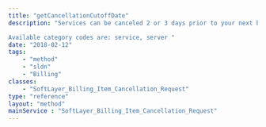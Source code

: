 ```yaml
---
title: "getCancellationCutoffDate"
description: "Services can be canceled 2 or 3 days prior to your next bill date. This service returns the time by which a cancellation request submission is permitted in the current billing cycle. If the current time falls into the cut off date, this will return next earliest cancellation cut off date. 

Available category codes are: service, server "
date: "2018-02-12"
tags:
    - "method"
    - "sldn"
    - "Billing"
classes:
    - "SoftLayer_Billing_Item_Cancellation_Request"
type: "reference"
layout: "method"
mainService : "SoftLayer_Billing_Item_Cancellation_Request"
---
```

